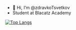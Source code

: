 - 👋 Hi, I’m @zdravkoTsvetkov
- Student at Blacatz Academy

[![Top Langs](https://github-readme-stats.vercel.app/api/top-langs/?username=zdravkoTsvetkov&compact=true)](https://github.com/anuraghazra/github-readme-stats)
